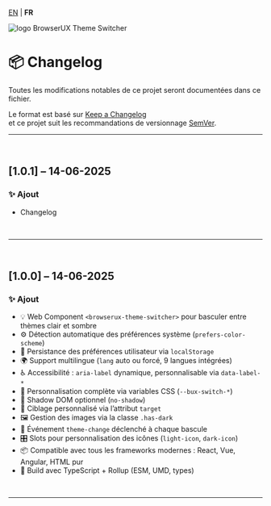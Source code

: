 [EN](../CHANGELOG.md) | **FR**

<div>
  <img src="https://browserux.com/assets/img/logo/logo-browserux-theme-switcher-250.png" alt="logo BrowserUX Theme Switcher"/>
</div>

# 📦 Changelog

Toutes les modifications notables de ce projet seront documentées dans ce fichier.

Le format est basé sur [Keep a Changelog](https://keepachangelog.com/fr/1.0.0/)  
et ce projet suit les recommandations de versionnage [SemVer](https://semver.org/lang/fr/).

---

<br>

## [1.0.1] – 14-06-2025

### ✨ Ajout

- Changelog

<br>

---

<br>

## [1.0.0] – 14-06-2025

### ✨ Ajout

- 💡 Web Component `<browserux-theme-switcher>` pour basculer entre thèmes clair et sombre
- ⚙️ Détection automatique des préférences système (`prefers-color-scheme`)
- 💾 Persistance des préférences utilisateur via `localStorage`
- 🌍 Support multilingue (`lang` auto ou forcé, 9 langues intégrées)
- ♿ Accessibilité : `aria-label` dynamique, personnalisable via `data-label-*`
- 🎨 Personnalisation complète via variables CSS (`--bux-switch-*`)
- 🧩 Shadow DOM optionnel (`no-shadow`)
- 🎯 Ciblage personnalisé via l’attribut `target`
- 🖼 Gestion des images via la classe `.has-dark`
- 🧠 Événement `theme-change` déclenché à chaque bascule
- 🎛 Slots pour personnalisation des icônes (`light-icon`, `dark-icon`)
- 📦 Compatible avec tous les frameworks modernes : React, Vue, Angular, HTML pur
- 🔧 Build avec TypeScript + Rollup (ESM, UMD, types)

<br>

---